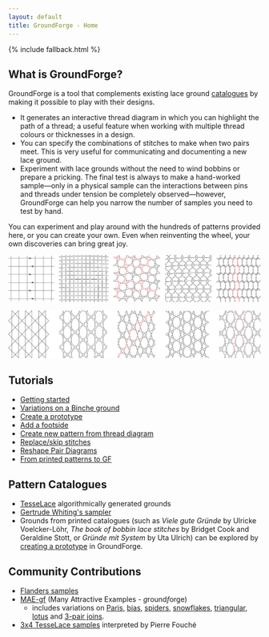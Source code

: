 ```yaml
---
layout: default
title: GroundForge - Home
---
```


{% include fallback.html %}

What is GroundForge?
--------------------

GroundForge is a tool that complements existing lace ground [catalogues](#pattern-catalogues) by making it possible to play with their designs. 
* It generates an interactive thread diagram in which you can highlight the path of a thread; a useful feature when working with multiple thread colours or thicknesses in a design.
* You can specify the combinations of stitches to make when two pairs meet. This is very useful for communicating and documenting a new lace ground.
* Experiment with lace grounds without the need to wind bobbins or prepare a pricking. The final test is always to make a hand-worked sample&mdash;only in a physical sample can the interactions between pins and threads under tension be completely observed&mdash;however, GroundForge can help you narrow the number of samples you need to test by hand.

You can experiment and play around with the hundreds of patterns provided here, or you can create your own. Even when reinventing the wheel, your own discoveries can bring great joy.

![](images/weaving.png)

![](images/paris.png)

Tutorials
---------
* [Getting started](help/index)
* [Variations on a Binche ground](help/Binche)
* [Create a prototype](help/Advanced#prototype-tutorial)
* [Add a footside](help/Advanced#footside-tutorial)
* [Create new pattern from thread diagram](help/Droste-effect.md)
* [Replace/skip stitches](help/Replace)
* [Reshape Pair Diagrams](help/Reshape-Patterns)
* [From printed patterns to GF](help/Reversed-engineering-of-patterns)

Pattern Catalogues
-----------------
* [TesseLace](/tesselace-to-gf) algorithmically generated grounds
* [Gertrude Whiting's sampler](/gw-lace-to-gf)
* Grounds from printed catalogues (such as _Viele gute Gründe_ by Ulricke Voelcker-Löhr, _The book of bobbin lace stitches_ by Bridget Cook and Geraldine Stott, or _Gründe mit System_ by Uta Ulrich) can be explored by [creating a prototype](help/Advanced#prototype-tutorial) in GroundForge.

Community Contributions
-----------------------
* [Flanders samples](/MAE-gf/docs/flanders)
* [MAE-gf](/MAE-gf/) (Many Attractive Examples - *g*round*f*orge)
  * includes variations on [Paris](/MAE-gf/docs/paris), [bias](/MAE-gf/docs/bias), [spiders](/MAE-gf/docs/spiders), [snowflakes](/MAE-gf/docs/snowflakes), [triangular](/MAE-gf/docs/tria), [lotus](/MAE-gf/docs/lotus) and [3-pair joins](/MAE-gf/docs/misca#3-paired-join).
* [3x4 TesseLace samples](/tesselace-to-gf/fouche_3x4) interpreted by Pierre Fouch&#233;